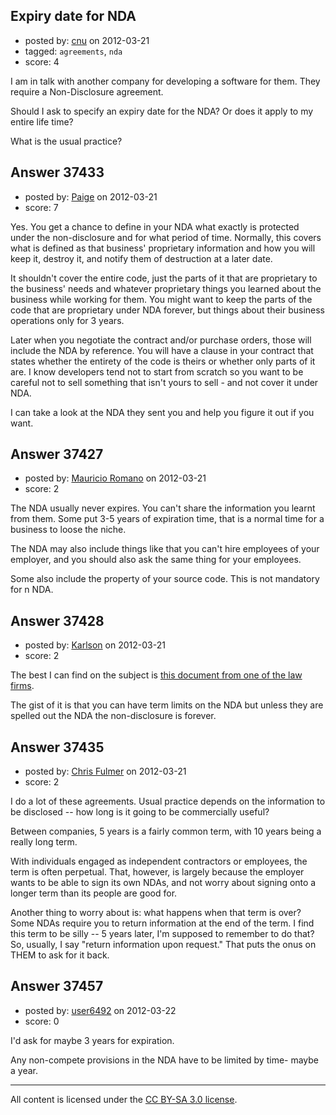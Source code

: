 ## Expiry date for NDA

- posted by: [cnu](https://stackexchange.com/users/-1/10385-cnu) on 2012-03-21
- tagged: `agreements`, `nda`
- score: 4

I am in talk with another company for developing a software for them. They require a Non-Disclosure agreement. 

Should I ask to specify an expiry date for the NDA? Or does it apply to my entire life time?

What is the usual practice?


## Answer 37433

- posted by: [Paige](https://stackexchange.com/users/-1/17097-paige) on 2012-03-21
- score: 7

Yes. You get a chance to define in your NDA what exactly is protected under the non-disclosure and for what period of time. Normally, this covers what is defined as that business' proprietary information and how you will keep it, destroy it, and notify them of destruction at a later date. 

It shouldn't cover the entire code, just the parts of it that are proprietary to the business' needs and whatever proprietary things you learned about the business while working for them. You might want to keep the parts of the code that are proprietary under NDA forever, but things about their business operations only for 3 years.

Later when you negotiate the contract and/or purchase orders, those will include the NDA by reference. You will have a clause in your contract that states whether the entirety of the code is theirs or whether only parts of it are. I know developers tend not to start from scratch so you want to be careful not to sell something that isn't yours to sell - and not cover it under NDA.

I can take a look at the NDA they sent you and help you figure it out if you want.


## Answer 37427

- posted by: [Mauricio Romano](https://stackexchange.com/users/-1/17098-mauricio-romano) on 2012-03-21
- score: 2

The NDA usually never expires. You can't share the information you learnt from them.
Some put 3-5 years of expiration time, that is a normal time for a business to loose the niche.

The NDA may also include things like that you can't hire employees of your employer, and you should also ask the same thing for your employees.

Some also include the property of your source code. This is not mandatory for n NDA.


## Answer 37428

- posted by: [Karlson](https://stackexchange.com/users/-1/15252-karlson) on 2012-03-21
- score: 2

<p>The best I can find on the subject is <a href="http://www.marshallip.com/media/pnc/7/media.7.pdf" rel="nofollow">this document from one of the law firms</a>.</p>

<p>The gist of it is that you can have term limits on the NDA but unless they are spelled out the NDA the non-disclosure is forever.</p>



## Answer 37435

- posted by: [Chris Fulmer](https://stackexchange.com/users/-1/17026-chris-fulmer) on 2012-03-21
- score: 2

I do a lot of these agreements.  Usual practice depends on the information to be disclosed -- how long is it going to be commercially useful?

Between companies, 5 years is a fairly common term, with 10 years being a really long term. 

With individuals engaged as independent contractors or employees, the term is often perpetual.  That, however, is largely because the employer wants to be able to sign its own NDAs, and not worry about signing onto a longer term than its people are good for.

Another thing to worry about is: what happens when that term is over?  Some NDAs require you to return information at the end of the term.  I find this term to be silly -- 5 years later, I'm supposed to remember to do that?  So, usually, I say "return information upon request."  That puts the onus on THEM to ask for it back.




## Answer 37457

- posted by: [user6492](https://stackexchange.com/users/-1/6492-user6492) on 2012-03-22
- score: 0

I'd ask for maybe 3 years for expiration.

Any non-compete provisions in the NDA have to be limited by time- maybe a year.



---

All content is licensed under the [CC BY-SA 3.0 license](https://creativecommons.org/licenses/by-sa/3.0/).
